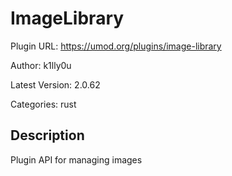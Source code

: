# ImageLibrary

Plugin URL: https://umod.org/plugins/image-library

Author: k1lly0u

Latest Version: 2.0.62

Categories: rust

## Description

Plugin API for managing images
